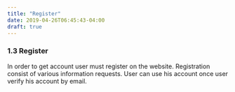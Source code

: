 ```yaml
---
title: "Register"
date: 2019-04-26T06:45:43-04:00
draft: true
---
```


### 1.3 Register

In order to get account user must register on the website. Registration consist of various information requests. User can use his account once user verify his account by email.
